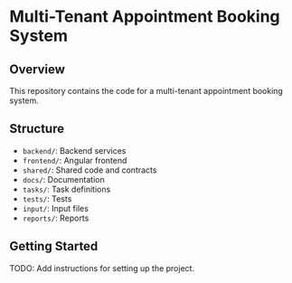 # Multi-Tenant Appointment Booking System

## Overview

This repository contains the code for a multi-tenant appointment booking system.

## Structure

*   `backend/`: Backend services
*   `frontend/`: Angular frontend
*   `shared/`: Shared code and contracts
*   `docs/`: Documentation
*   `tasks/`: Task definitions
*   `tests/`: Tests
*   `input/`: Input files
*   `reports/`: Reports

## Getting Started

TODO: Add instructions for setting up the project.